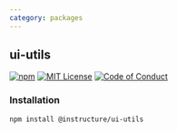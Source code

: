 ```yaml
---
category: packages
---
```


## ui-utils

[![npm][npm]][npm-url]
[![MIT License][license-badge]][license]
[![Code of Conduct][coc-badge]][coc]

### Installation

```sh
npm install @instructure/ui-utils
```

[npm]: https://img.shields.io/npm/v/@instructure/ui-utils.svg
[npm-url]: https://npmjs.com/package/@instructure/ui-utils
[license-badge]: https://img.shields.io/npm/l/instructure-ui.svg?style=flat-square
[license]: https://github.com/instructure/instructure-ui/blob/master/LICENSE
[coc-badge]: https://img.shields.io/badge/code%20of-conduct-ff69b4.svg?style=flat-square
[coc]: https://github.com/instructure/instructure-ui/blob/master/CODE_OF_CONDUCT.md
